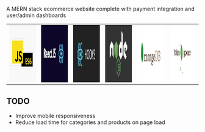 A MERN stack ecommerce website complete with payment integration and user/admin dashboards


<table>
  <tr>
    <td><img src="readmeImages/JSES6.jpg" width=450 height=150></td>
    <td><img src="readmeImages/ReactJS.png" width=450 height=150></td>
    <td><img src="readmeImages/ReactHooks.png" width=450 height=150></td>
    <td><img src="readmeImages/Node.png" width=450 height=150></td>
    <td><img src="readmeImages/MongoDB.png" width=450 height=150></td>
    <td><img src="readmeImages/Mongoose.png" width=450 height=150></td>
  </tr>
 </table>


## TODO
- Improve mobile responsiveness
- Reduce load time for categories and products on page load

